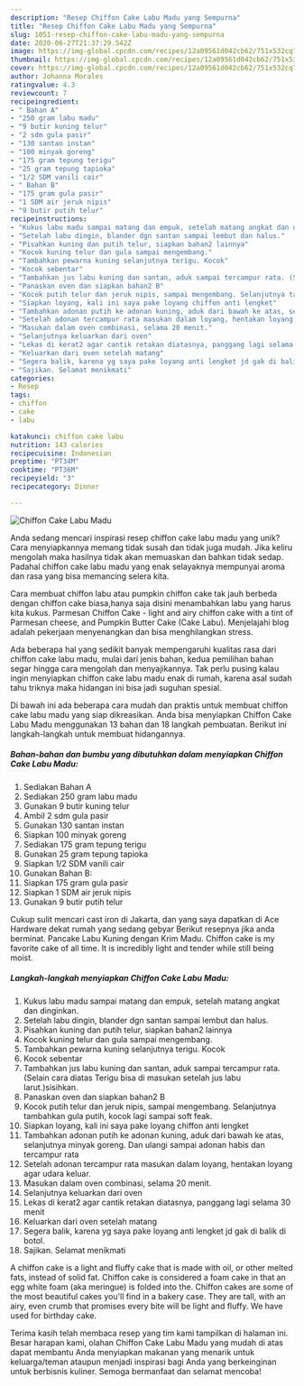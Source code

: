 ```yaml
---
description: "Resep Chiffon Cake Labu Madu yang Sempurna"
title: "Resep Chiffon Cake Labu Madu yang Sempurna"
slug: 1051-resep-chiffon-cake-labu-madu-yang-sempurna
date: 2020-06-27T21:37:29.542Z
image: https://img-global.cpcdn.com/recipes/12a09561d042cb62/751x532cq70/chiffon-cake-labu-madu-foto-resep-utama.jpg
thumbnail: https://img-global.cpcdn.com/recipes/12a09561d042cb62/751x532cq70/chiffon-cake-labu-madu-foto-resep-utama.jpg
cover: https://img-global.cpcdn.com/recipes/12a09561d042cb62/751x532cq70/chiffon-cake-labu-madu-foto-resep-utama.jpg
author: Johanna Morales
ratingvalue: 4.3
reviewcount: 7
recipeingredient:
- " Bahan A"
- "250 gram labu madu"
- "9 butir kuning telur"
- "2 sdm gula pasir"
- "130 santan instan"
- "100 minyak goreng"
- "175 gram tepung terigu"
- "25 gram tepung tapioka"
- "1/2 SDM vanili cair"
- " Bahan B"
- "175 gram gula pasir"
- "1 SDM air jeruk nipis"
- "9 butir putih telur"
recipeinstructions:
- "Kukus labu madu sampai matang dan empuk, setelah matang angkat dan dinginkan."
- "Setelah labu dingin, blander dgn santan sampai lembut dan halus."
- "Pisahkan kuning dan putih telur, siapkan bahan2 lainnya"
- "Kocok kuning telur dan gula sampai mengembang."
- "Tambahkan pewarna kuning selanjutnya terigu. Kocok"
- "Kocok sebentar"
- "Tambahkan jus labu kuning dan santan, aduk sampai tercampur rata. (Selain cara diatas Terigu bisa di masukan setelah jus labu larut.)sisihkan."
- "Panaskan oven dan siapkan bahan2 B"
- "Kocok putih telur dan jeruk nipis, sampai mengembang. Selanjutnya tambahkan gula putih, kocok lagi sampai soft feak."
- "Siapkan loyang, kali ini saya pake loyang chiffon anti lengket"
- "Tambahkan adonan putih ke adonan kuning, aduk dari bawah ke atas, selanjutnya minyak goreng. Dan ulangi sampai adonan habis dan tercampur rata"
- "Setelah adonan tercampur rata masukan dalam loyang, hentakan loyang agar udara keluar."
- "Masukan dalam oven combinasi, selama 20 menit."
- "Selanjutnya keluarkan dari oven"
- "Lekas di kerat2 agar cantik retakan diatasnya, panggang lagi selama 30 menit"
- "Keluarkan dari oven setelah matang"
- "Segera balik, karena yg saya pake loyang anti lengket jd gak di balik di botol."
- "Sajikan. Selamat menikmati"
categories:
- Resep
tags:
- chiffon
- cake
- labu

katakunci: chiffon cake labu 
nutrition: 143 calories
recipecuisine: Indonesian
preptime: "PT34M"
cooktime: "PT36M"
recipeyield: "3"
recipecategory: Dinner

---
```



![Chiffon Cake Labu Madu](https://img-global.cpcdn.com/recipes/12a09561d042cb62/751x532cq70/chiffon-cake-labu-madu-foto-resep-utama.jpg)

Anda sedang mencari inspirasi resep chiffon cake labu madu yang unik? Cara menyiapkannya memang tidak susah dan tidak juga mudah. Jika keliru mengolah maka hasilnya tidak akan memuaskan dan bahkan tidak sedap. Padahal chiffon cake labu madu yang enak selayaknya mempunyai aroma dan rasa yang bisa memancing selera kita.

Cara membuat chiffon labu atau pumpkin chiffon cake tak jauh berbeda dengan chiffon cake biasa,hanya saja disini menambahkan labu yang harus kita kukus. Parmesan Chiffon Cake - light and airy chiffon cake with a tint of Parmesan cheese, and Pumpkin Butter Cake (Cake Labu). Menjelajahi blog adalah pekerjaan menyenangkan dan bisa menghilangkan stress.

Ada beberapa hal yang sedikit banyak mempengaruhi kualitas rasa dari chiffon cake labu madu, mulai dari jenis bahan, kedua pemilihan bahan segar hingga cara mengolah dan menyajikannya. Tak perlu pusing kalau ingin menyiapkan chiffon cake labu madu enak di rumah, karena asal sudah tahu triknya maka hidangan ini bisa jadi suguhan spesial.


Di bawah ini ada beberapa cara mudah dan praktis untuk membuat chiffon cake labu madu yang siap dikreasikan. Anda bisa menyiapkan Chiffon Cake Labu Madu menggunakan 13 bahan dan 18 langkah pembuatan. Berikut ini langkah-langkah untuk membuat hidangannya.

<!--inarticleads1-->

##### Bahan-bahan dan bumbu yang dibutuhkan dalam menyiapkan Chiffon Cake Labu Madu:

1. Sediakan  Bahan A
1. Sediakan 250 gram labu madu
1. Gunakan 9 butir kuning telur
1. Ambil 2 sdm gula pasir
1. Gunakan 130 santan instan
1. Siapkan 100 minyak goreng
1. Sediakan 175 gram tepung terigu
1. Gunakan 25 gram tepung tapioka
1. Siapkan 1/2 SDM vanili cair
1. Gunakan  Bahan B:
1. Siapkan 175 gram gula pasir
1. Siapkan 1 SDM air jeruk nipis
1. Gunakan 9 butir putih telur


Cukup sulit mencari cast iron di Jakarta, dan yang saya dapatkan di Ace Hardware dekat rumah yang sedang gebyar Berikut resepnya jika anda berminat. Pancake Labu Kuning dengan Krim Madu. Chiffon cake is my favorite cake of all time. It is incredibly light and tender while still being moist. 

<!--inarticleads2-->

##### Langkah-langkah menyiapkan Chiffon Cake Labu Madu:

1. Kukus labu madu sampai matang dan empuk, setelah matang angkat dan dinginkan.
1. Setelah labu dingin, blander dgn santan sampai lembut dan halus.
1. Pisahkan kuning dan putih telur, siapkan bahan2 lainnya
1. Kocok kuning telur dan gula sampai mengembang.
1. Tambahkan pewarna kuning selanjutnya terigu. Kocok
1. Kocok sebentar
1. Tambahkan jus labu kuning dan santan, aduk sampai tercampur rata. (Selain cara diatas Terigu bisa di masukan setelah jus labu larut.)sisihkan.
1. Panaskan oven dan siapkan bahan2 B
1. Kocok putih telur dan jeruk nipis, sampai mengembang. Selanjutnya tambahkan gula putih, kocok lagi sampai soft feak.
1. Siapkan loyang, kali ini saya pake loyang chiffon anti lengket
1. Tambahkan adonan putih ke adonan kuning, aduk dari bawah ke atas, selanjutnya minyak goreng. Dan ulangi sampai adonan habis dan tercampur rata
1. Setelah adonan tercampur rata masukan dalam loyang, hentakan loyang agar udara keluar.
1. Masukan dalam oven combinasi, selama 20 menit.
1. Selanjutnya keluarkan dari oven
1. Lekas di kerat2 agar cantik retakan diatasnya, panggang lagi selama 30 menit
1. Keluarkan dari oven setelah matang
1. Segera balik, karena yg saya pake loyang anti lengket jd gak di balik di botol.
1. Sajikan. Selamat menikmati


A chiffon cake is a light and fluffy cake that is made with oil, or other melted fats, instead of solid fat. Chiffon cake is considered a foam cake in that an egg white foam (aka meringue) is folded into the. Chiffon cakes are some of the most beautiful cakes you&#39;ll find in a bakery case. They are tall, with an airy, even crumb that promises every bite will be light and fluffy. We have used for birthday cake. 

Terima kasih telah membaca resep yang tim kami tampilkan di halaman ini. Besar harapan kami, olahan Chiffon Cake Labu Madu yang mudah di atas dapat membantu Anda menyiapkan makanan yang menarik untuk keluarga/teman ataupun menjadi inspirasi bagi Anda yang berkeinginan untuk berbisnis kuliner. Semoga bermanfaat dan selamat mencoba!
